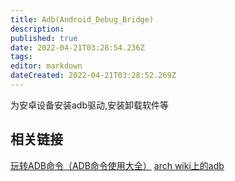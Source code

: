 ```yaml
---
title: Adb(Android_Debug_Bridge)
description: 
published: true
date: 2022-04-21T03:28:54.236Z
tags: 
editor: markdown
dateCreated: 2022-04-21T03:28:52.269Z
---
```


为安卓设备安装adb驱动,安装卸载软件等
## 相关链接
[玩转ADB命令（ADB命令使用大全）](https://blog.csdn.net/zhonglunshun/article/details/78362439)
[arch wiki上的adb](https://wiki.archlinux.org/index.php/Android_Debug_Bridge)